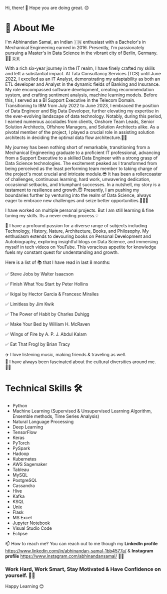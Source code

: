 Hi, there! 👋 Hope you are doing great. 😊

# 🚀 About Me

I'm Abhinandan Samal, an Indian 🇮🇳 enthusiast with a Bachelor's in Mechanical Engineering earned in 2016. Presently, I'm passionately pursuing a Master's in Data Science in the vibrant city of Berlin, Germany.🧑‍🎓 🇩🇪

With a rich six-year journey in the IT realm, I have finely crafted my skills and left a substantial impact. At Tata Consultancy Services (TCS) until June 2022, I excelled as an IT Analyst, demonstrating my adaptability as both an ETL developer and Analyst in the dynamic fields of Banking and Insurance. My role encompassed software development, creating recommendation system, and crafting sentiment analysis, machine learning models. Before this, I served as a BI Support Executive in the Telecom Domain. Transitioning to IBM from July 2022 to June 2023, I embraced the position of Data Engineer and Big Data Developer, further elevating my expertise in the ever-evolving landscape of data technology. Notably, during this period, I earned numerous accolades from clients, Onshore Team Leads, Senior Solution Architects, Offshore Managers, and Solution Architects alike. As a pivotal member of the project, I played a crucial role in assisting solution architects in deciding the optimal data flow architecture.👨‍💻

My journey has been nothing short of remarkable, transitioning from a Mechanical Engineering graduate to a proficient IT professional, advancing from a Support Executive to a skilled Data Engineer with a strong grasp of Data Science technologies. The excitement peaked as I transformed from being perceived as the least performing team member to taking charge of the project's most crucial and intricate module.😎 It has been a rollercoaster of challenges, continuous learning, hard work, unwavering dedication, occasional setbacks, and triumphant successes. In a nutshell, my story is a testament to resilience and growth.😇 Presently, I am pushing my boundaries further by venturing into the realm of Data Science, always eager to embrace new challenges and seize better opportunities.💪👨‍💻

I have worked on multiple personal projects. But I am still learning & fine tuning my skills. Its a never ending process.💡

📌 I have a profound passion for a diverse range of subjects including Technology, History, Nature, Architecture, Books, and Philosophy. My enthusiasm extends to devouring books on Personal Development and Autobiography, exploring insightful blogs on Data Science, and immersing myself in tech videos on YouTube. This voracious appetite for knowledge fuels my constant quest for understanding and growth. 

Here is a list of 📚 that I have read in last 8 months:  

✅ Steve Jobs by Walter Isaacson  

✅ Finish What You Start by Peter Hollins  

✅ Ikigai by Hector Garcia & Francesc Miralles  

✅ Limitless by Jim Kwik  

✅ The Power of Habit by Charles Duhigg  

✅ Make Your Bed by William H. McRaven  

✅ Wings of Fire by A. P. J. Abdul Kalam  

✅ Eat That Frog! by Brian Tracy

✈️ I love listening music, making friends & traveling as well.  
👀 I have always been fascinated about the cultural diversities around me. 🫶🏼

# Technical Skills 🛠️
- Python  
- Machine Learning (Supervised & Unsupervised Learning Algorithm, Ensemble methods, Time Series Analysis)  
- Natural Language Processing
- Deep Learning
- TensorFlow
- Keras
- PyTorch
- PySpark
- Hadoop
- Kubernetes
- AWS Sagemaker
- Tableau
- MySQL  
- PostgreSQL  
- Cassandra
- Hive   
- Kafka
- KSQL
- Unix
- Flask
- MS Excel  
- Jupyter Notebook  
- Visual Studio Code  
- Eclipse


📫 How to reach me?  You can reach out to me though my **LinkedIn profile** https://www.linkedin.com/in/abhinandan-samal-1bb4577a/ & **Instagram profile** https://www.instagram.com/abhinandansamal/ 🤳🏼

### Work Hard, Work Smart, Stay Motivated & Have Confidence on yourself. 💪🏼
Happy Learning 😊
